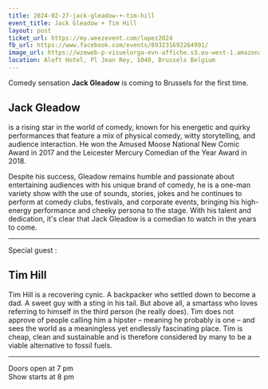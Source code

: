 ```yaml
---
title: 2024-02-27-jack-gleadow-+-tim-hill
event_title: Jack Gleadow + Tim Hill
layout: post
ticket_url: https://my.weezevent.com/lopez2024
fb_url: https://www.facebook.com/events/893231692264991/
image_url: https://wzeweb-p-visuelorga-evn-affiche.s3.eu-west-1.amazonaws.com/affiche_1092900.png
location: Aloft Hotel, Pl Jean Rey, 1040, Brussels Belgium
---
```

Comedy sensation <strong>Jack Gleadow</strong> is coming to Brussels for the first time.

<h2>Jack Gleadow</h2>

is a rising star in the world of comedy, known for his energetic and quirky performances that feature a mix of physical comedy, witty storytelling, and audience interaction. He won the Amused Moose National New Comic Award in 2017 and the Leicester Mercury Comedian of the Year Award in 2018.

Despite his success, Gleadow remains humble and passionate about entertaining audiences with his unique brand of comedy, he is a one-man variety show with the use of sounds, stories, jokes and he continues to perform at comedy clubs, festivals, and corporate events, bringing his high-energy performance and cheeky persona to the stage. With his talent and dedication, it's clear that Jack Gleadow is a comedian to watch in the years to come.

<hr /> 

Special guest :

<h2>Tim Hill</h2>

Tim Hill is a recovering cynic. A backpacker who settled down to become a dad. A sweet guy with a sting in his tail. But above all, a smartass who loves referring to himself in the third person (he really does). Tim does not approve of people calling him a hipster – meaning he probably is one – and sees the world as a meaningless yet endlessly fascinating place. Tim is cheap, clean and sustainable and is therefore considered by many to be a viable alternative to fossil fuels.

<hr /> 

Doors open at 7 pm<br>
Show starts at 8 pm
